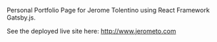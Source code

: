 Personal Portfolio Page for Jerome Tolentino using React Framework Gatsby.js. 

See the deployed live site here: http://www.jerometo.com
